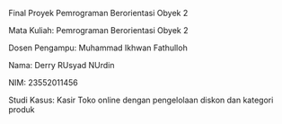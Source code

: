 Final Proyek Pemrograman Berorientasi Obyek 2

Mata Kuliah: Pemrograman Berorientasi Obyek 2

Dosen Pengampu: Muhammad Ikhwan Fathulloh

Nama: Derry RUsyad NUrdin

NIM: 23552011456

Studi Kasus: Kasir Toko online dengan pengelolaan diskon dan kategori produk

